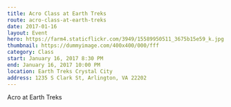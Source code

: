 ```yaml
---
title: Acro Class at Earth Treks
route: acro-class-at-earth-treks
date: 2017-01-16
layout: Event
hero: https://farm4.staticflickr.com/3949/15589950511_3675b15e59_k.jpg
thumbnail: https://dummyimage.com/400x400/000/fff
category: Class
start: January 16, 2017 8:30 PM
end: January 16, 2017 10:00 PM
location: Earth Treks Crystal City
address: 1235 S Clark St, Arlington, VA 22202
---
```


Acro at Earth Treks
